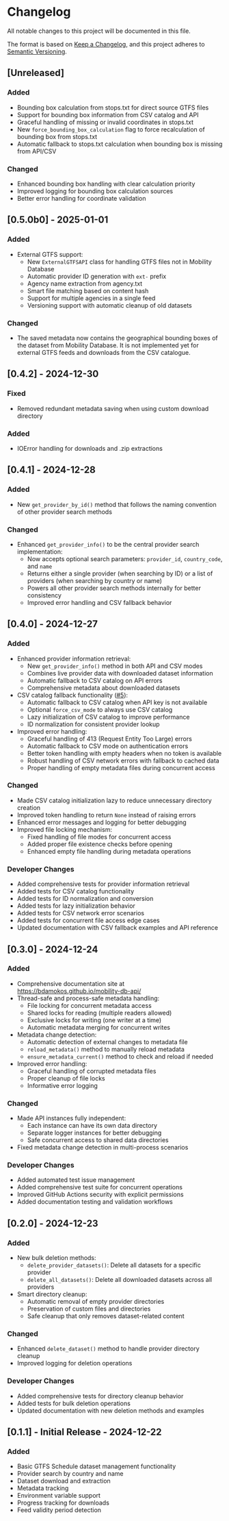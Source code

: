# Changelog

All notable changes to this project will be documented in this file.

The format is based on [Keep a Changelog](https://keepachangelog.com/en/1.0.0/),
and this project adheres to [Semantic Versioning](https://semver.org/spec/v2.0.0.html).

## [Unreleased]

### Added
- Bounding box calculation from stops.txt for direct source GTFS files
- Support for bounding box information from CSV catalog and API
- Graceful handling of missing or invalid coordinates in stops.txt
- New `force_bounding_box_calculation` flag to force recalculation of bounding box from stops.txt
- Automatic fallback to stops.txt calculation when bounding box is missing from API/CSV

### Changed
- Enhanced bounding box handling with clear calculation priority
- Improved logging for bounding box calculation sources
- Better error handling for coordinate validation

## [0.5.0b0] - 2025-01-01
### Added
- External GTFS support:
  - New `ExternalGTFSAPI` class for handling GTFS files not in Mobility Database
  - Automatic provider ID generation with `ext-` prefix
  - Agency name extraction from agency.txt
  - Smart file matching based on content hash
  - Support for multiple agencies in a single feed
  - Versioning support with automatic cleanup of old datasets
### Changed
- The saved metadata now contains the geographical bounding boxes of the dataset from Mobility Database. It is not implemented yet for external GTFS feeds and downloads from the CSV catalogue.

## [0.4.2] - 2024-12-30
### Fixed
- Removed redundant metadata saving when using custom download directory
### Added
- IOError handling for downloads and .zip extractions

## [0.4.1] - 2024-12-28
### Added
- New `get_provider_by_id()` method that follows the naming convention of other provider search methods

### Changed
- Enhanced `get_provider_info()` to be the central provider search implementation:
  - Now accepts optional search parameters: `provider_id`, `country_code`, and `name`
  - Returns either a single provider (when searching by ID) or a list of providers (when searching by country or name)
  - Powers all other provider search methods internally for better consistency
  - Improved error handling and CSV fallback behavior

## [0.4.0] - 2024-12-27

### Added
- Enhanced provider information retrieval:
  - New `get_provider_info()` method in both API and CSV modes
  - Combines live provider data with downloaded dataset information
  - Automatic fallback to CSV catalog on API errors
  - Comprehensive metadata about downloaded datasets
- CSV catalog fallback functionality ([#5](https://github.com/bdamokos/mobility-db-api/issues/5)):
  - Automatic fallback to CSV catalog when API key is not available
  - Optional `force_csv_mode` to always use CSV catalog
  - Lazy initialization of CSV catalog to improve performance
  - ID normalization for consistent provider lookup
- Improved error handling:
  - Graceful handling of 413 (Request Entity Too Large) errors
  - Automatic fallback to CSV mode on authentication errors
  - Better token handling with empty headers when no token is available
  - Robust handling of CSV network errors with fallback to cached data
  - Proper handling of empty metadata files during concurrent access

### Changed
- Made CSV catalog initialization lazy to reduce unnecessary directory creation
- Improved token handling to return `None` instead of raising errors
- Enhanced error messages and logging for better debugging
- Improved file locking mechanism:
  - Fixed handling of file modes for concurrent access
  - Added proper file existence checks before opening
  - Enhanced empty file handling during metadata operations

### Developer Changes
- Added comprehensive tests for provider information retrieval
- Added tests for CSV catalog functionality
- Added tests for ID normalization and conversion
- Added tests for lazy initialization behavior
- Added tests for CSV network error scenarios
- Added tests for concurrent file access edge cases
- Updated documentation with CSV fallback examples and API reference

## [0.3.0] - 2024-12-24

### Added
- Comprehensive documentation site at https://bdamokos.github.io/mobility-db-api/
- Thread-safe and process-safe metadata handling:
  - File locking for concurrent metadata access
  - Shared locks for reading (multiple readers allowed)
  - Exclusive locks for writing (one writer at a time)
  - Automatic metadata merging for concurrent writes
- Metadata change detection:
  - Automatic detection of external changes to metadata file
  - `reload_metadata()` method to manually reload metadata
  - `ensure_metadata_current()` method to check and reload if needed
- Improved error handling:
  - Graceful handling of corrupted metadata files
  - Proper cleanup of file locks
  - Informative error logging

### Changed
- Made API instances fully independent:
  - Each instance can have its own data directory
  - Separate logger instances for better debugging
  - Safe concurrent access to shared data directories
- Fixed metadata change detection in multi-process scenarios

### Developer Changes
- Added automated test issue management
- Added comprehensive test suite for concurrent operations
- Improved GitHub Actions security with explicit permissions
- Added documentation testing and validation workflows

## [0.2.0] - 2024-12-23

### Added
- New bulk deletion methods:
  - `delete_provider_datasets()`: Delete all datasets for a specific provider
  - `delete_all_datasets()`: Delete all downloaded datasets across all providers
- Smart directory cleanup:
  - Automatic removal of empty provider directories
  - Preservation of custom files and directories
  - Safe cleanup that only removes dataset-related content

### Changed
- Enhanced `delete_dataset()` method to handle provider directory cleanup
- Improved logging for deletion operations

### Developer Changes
- Added comprehensive tests for directory cleanup behavior
- Added tests for bulk deletion operations
- Updated documentation with new deletion methods and examples

## [0.1.1] - Initial Release - 2024-12-22

### Added
- Basic GTFS Schedule dataset management functionality
- Provider search by country and name
- Dataset download and extraction
- Metadata tracking
- Environment variable support
- Progress tracking for downloads
- Feed validity period detection 